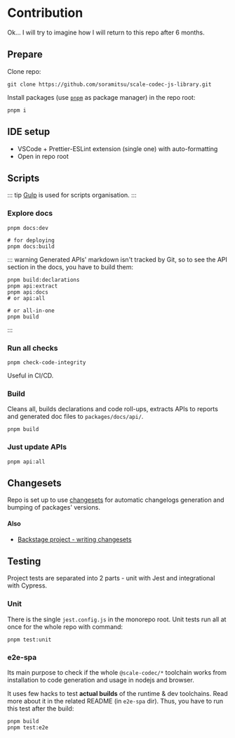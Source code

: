 # Contribution

Ok... I will try to imagine how I will return to this repo after 6 months.

## Prepare

Clone repo:

```shell
git clone https://github.com/soramitsu/scale-codec-js-library.git
```

Install packages (use [`pnpm`](https://pnpm.io/) as package manager) in the repo root:

```shell
pnpm i
```

## IDE setup

-   VSCode + Prettier-ESLint extension (single one) with auto-formatting
-   Open in repo root

## Scripts

::: tip
[Gulp](https://gulpjs.com/) is used for scripts organisation.
:::

### Explore docs

```shell
pnpm docs:dev

# for deploying
pnpm docs:build
```

::: warning
Generated APIs' markdown isn't tracked by Git, so to see the API section in the docs, you have to build them:

```shell
pnpm build:declarations
pnpm api:extract
pnpm api:docs
# or api:all

# or all-in-one
pnpm build
```

:::

### Run all checks

```shell
pnpm check-code-integrity
```

Useful in CI/CD.

### Build

Cleans all, builds declarations and code roll-ups, extracts APIs to reports and generated doc files to `packages/docs/api/`.

```shell
pnpm build
```

### Just update APIs

```shell
pnpm api:all
```

## Changesets

Repo is set up to use [changesets](https://github.com/atlassian/changesets) for automatic changelogs generation and bumping of packages' versions.

#### Also

-   [Backstage project - writing changesets](https://backstage.io/docs/getting-started/contributors#writing-changesets)

## Testing

Project tests are separated into 2 parts - unit with Jest and integrational with Cypress.

### Unit

There is the single `jest.config.js` in the monorepo root. Unit tests run all at once for the whole repo with command:

```shell
pnpm test:unit
```

### e2e-spa

Its main purpose to check if the whole `@scale-codec/*` toolchain works from installation to code generation and usage in nodejs and browser.

It uses few hacks to test **actual builds** of the runtime & dev toolchains. Read more about it in the related README (in `e2e-spa` dir). Thus, you have to run this test after the build:

```shell
pnpm build
pnpm test:e2e
```
